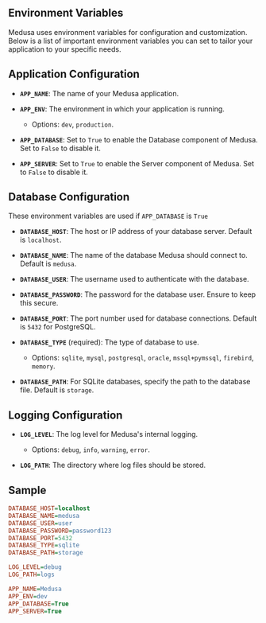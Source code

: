 ## Environment Variables

Medusa uses environment variables for configuration and customization. Below is a list of important environment variables you can set to tailor your application to your specific needs.

## Application Configuration

- **`APP_NAME`**: The name of your Medusa application.

- **`APP_ENV`**: The environment in which your application is running. 
    - Options: `dev`, `production`.

- **`APP_DATABASE`**: Set to `True` to enable the Database component of Medusa. Set to `False` to disable it.

- **`APP_SERVER`**: Set to `True` to enable the Server component of Medusa. Set to `False` to disable it.


## Database Configuration

These environment variables are used if `APP_DATABASE` is `True`

- **`DATABASE_HOST`**: The host or IP address of your database server. Default is `localhost`.

- **`DATABASE_NAME`**: The name of the database Medusa should connect to. Default is `medusa`.

- **`DATABASE_USER`**: The username used to authenticate with the database.

- **`DATABASE_PASSWORD`**: The password for the database user. Ensure to keep this secure.

- **`DATABASE_PORT`**: The port number used for database connections. Default is `5432` for PostgreSQL.

- **`DATABASE_TYPE`** (required): The type of database to use. 
    - Options: `sqlite`, `mysql`, `postgresql`, `oracle`, `mssql+pymssql`, `firebird`, `memory`.

- **`DATABASE_PATH`**: For SQLite databases, specify the path to the database file. Default is `storage`.

## Logging Configuration

- **`LOG_LEVEL`**: The log level for Medusa's internal logging. 
    - Options: `debug`, `info`, `warning`, `error`.

- **`LOG_PATH`**: The directory where log files should be stored.



## Sample
```ini
DATABASE_HOST=localhost
DATABASE_NAME=medusa
DATABASE_USER=user
DATABASE_PASSWORD=password123
DATABASE_PORT=5432
DATABASE_TYPE=sqlite
DATABASE_PATH=storage

LOG_LEVEL=debug
LOG_PATH=logs

APP_NAME=Medusa
APP_ENV=dev
APP_DATABASE=True
APP_SERVER=True
```